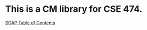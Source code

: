 # This is a CM library for CSE 474.

[SOAP Table of Contents](./Project%20Library/Project%20Documents/SQAP/table_of_contents.md)

